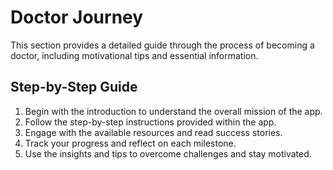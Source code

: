 # Doctor Journey

This section provides a detailed guide through the process of becoming a doctor, including motivational tips and essential information.

## Step-by-Step Guide

1. Begin with the introduction to understand the overall mission of the app.
2. Follow the step-by-step instructions provided within the app.
3. Engage with the available resources and read success stories.
4. Track your progress and reflect on each milestone.
5. Use the insights and tips to overcome challenges and stay motivated.